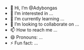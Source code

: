 - 👋 Hi, I’m @Adybongas
- 👀 I’m interested in ...
- 🌱 I’m currently learning ...
- 💞️ I’m looking to collaborate on ...
- 📫 How to reach me ...
- 😄 Pronouns: ...
- ⚡ Fun fact: ...

<!---
Adybongas/Adybongas is a ✨ special ✨ repository because its `README.md` (this file) appears on your GitHub profile.
You can click the Preview link to take a look at your changes.
--->
